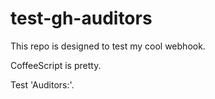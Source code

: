 # test-gh-auditors

This repo is designed to test my cool webhook.

CoffeeScript is pretty.

Test 'Auditors:'.
